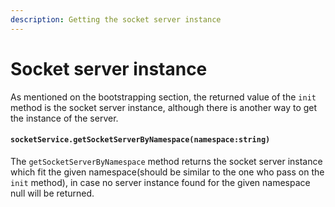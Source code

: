 ```yaml
---
description: Getting the socket server instance
---
```


# Socket server instance

As mentioned on the bootstrapping section, the returned value of the `init`  method is the socket server instance, although there is another way to get the instance of the server.

#### `socketService.getSocketServerByNamespace(namespace:string)`

The `getSocketServerByNamespace` method returns the socket server instance which fit the  given namespace\(should be similar to the one who pass on the `init` method\), in case no server instance found for the given namespace null will be returned.

